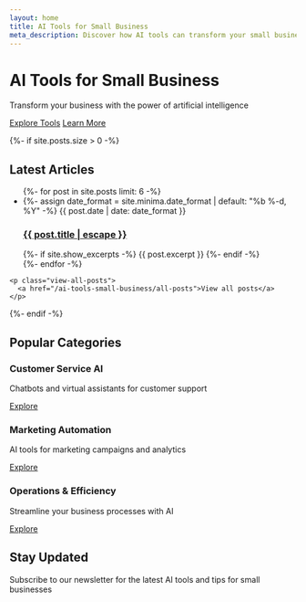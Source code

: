 ```yaml
---
layout: home
title: AI Tools for Small Business
meta_description: Discover how AI tools can transform your small business operations. Expert reviews, implementation guides, and case studies on artificial intelligence for entrepreneurs.
---
```


<div class="home">
  <div class="hero-section">
    <h1>AI Tools for Small Business</h1>
    <p>Transform your business with the power of artificial intelligence</p>
    <div class="hero-buttons">
      <a href="/ai-tools-small-business/categories" class="btn btn-primary">Explore Tools</a>
      <a href="/ai-tools-small-business/about" class="btn btn-secondary">Learn More</a>
    </div>
  </div>

  <!-- AdSense in hero section -->
  <div class="adsense-container">
    <ins class="adsbygoogle"
         style="display:block"
         data-ad-client="ca-pub-XXXXXXXXXXXXXXXX"
         data-ad-slot="XXXXXXXXXX"
         data-ad-format="auto"
         data-full-width-responsive="true"></ins>
    <script>
         (adsbygoogle = window.adsbygoogle || []).push({});
    </script>
  </div>

  {%- if site.posts.size > 0 -%}
    <h2 class="post-list-heading">Latest Articles</h2>
    <ul class="post-list">
      {%- for post in site.posts limit: 6 -%}
      <li>
        {%- assign date_format = site.minima.date_format | default: "%b %-d, %Y" -%}
        <span class="post-meta">{{ post.date | date: date_format }}</span>
        <h3>
          <a class="post-link" href="{{ post.url | relative_url }}">
            {{ post.title | escape }}
          </a>
        </h3>
        {%- if site.show_excerpts -%}
          {{ post.excerpt }}
        {%- endif -%}
      </li>
      {%- endfor -%}
    </ul>
    
    <p class="view-all-posts">
      <a href="/ai-tools-small-business/all-posts">View all posts</a>
    </p>
  {%- endif -%}
  
  <div class="featured-categories">
    <h2>Popular Categories</h2>
    <div class="category-grid">
      <div class="category-card">
        <h3>Customer Service AI</h3>
        <p>Chatbots and virtual assistants for customer support</p>
        <a href="/ai-tools-small-business/categories/customer-service" class="category-link">Explore</a>
      </div>
      <div class="category-card">
        <h3>Marketing Automation</h3>
        <p>AI tools for marketing campaigns and analytics</p>
        <a href="/ai-tools-small-business/categories/marketing" class="category-link">Explore</a>
      </div>
      <div class="category-card">
        <h3>Operations & Efficiency</h3>
        <p>Streamline your business processes with AI</p>
        <a href="/ai-tools-small-business/categories/operations" class="category-link">Explore</a>
      </div>
    </div>
  </div>
  
  <div class="newsletter-signup">
    <h2>Stay Updated</h2>
    <p>Subscribe to our newsletter for the latest AI tools and tips for small businesses</p>
    <!-- Add your newsletter signup form here -->
  </div>
</div>
